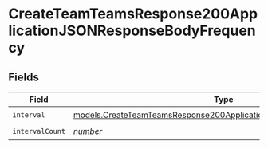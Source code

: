 # CreateTeamTeamsResponse200ApplicationJSONResponseBodyFrequency


## Fields

| Field                                                                                                                                              | Type                                                                                                                                               | Required                                                                                                                                           | Description                                                                                                                                        |
| -------------------------------------------------------------------------------------------------------------------------------------------------- | -------------------------------------------------------------------------------------------------------------------------------------------------- | -------------------------------------------------------------------------------------------------------------------------------------------------- | -------------------------------------------------------------------------------------------------------------------------------------------------- |
| `interval`                                                                                                                                         | [models.CreateTeamTeamsResponse200ApplicationJSONResponseBodyInterval](../models/createteamteamsresponse200applicationjsonresponsebodyinterval.md) | :heavy_check_mark:                                                                                                                                 | N/A                                                                                                                                                |
| `intervalCount`                                                                                                                                    | *number*                                                                                                                                           | :heavy_check_mark:                                                                                                                                 | N/A                                                                                                                                                |